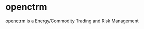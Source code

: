 # openctrm
[openctrm](https://github.com/openctrm/wiki/openctrm) is a Energy/Commodity Trading and Risk Management
